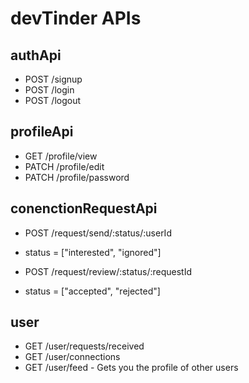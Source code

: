 # devTinder APIs

## authApi

- POST /signup
- POST /login
- POST /logout

## profileApi

- GET /profile/view
- PATCH /profile/edit
- PATCH /profile/password

## conenctionRequestApi

- POST /request/send/:status/:userId
- status = ["interested", "ignored"]

- POST /request/review/:status/:requestId
- status = ["accepted", "rejected"]

## user

- GET /user/requests/received
- GET /user/connections
- GET /user/feed - Gets you the profile of other users
